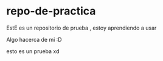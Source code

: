 # repo-de-practica
EstE es un repositorio de prueba , estoy aprendiendo a usar

Algo hacerca de mi :D

esto es un prueba xd 

